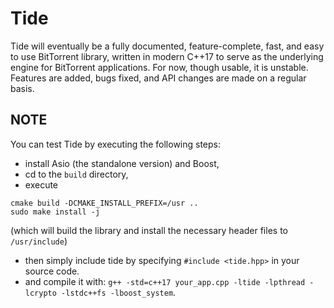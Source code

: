 # Tide

Tide will eventually be a fully documented, feature-complete, fast, and easy to use BitTorrent library, written in
modern C++17 to serve as the underlying engine for BitTorrent applications.
For now, though usable, it is unstable. Features are added, bugs fixed, and API changes are made on a regular basis.

## NOTE

You can test Tide by executing the following steps:
- install Asio (the standalone version) and Boost,
- cd to the `build` directory,
- execute
```
cmake build -DCMAKE_INSTALL_PREFIX=/usr ..
sudo make install -j
```
(which will build the library and install the necessary header files to `/usr/include`)
- then simply include tide by specifying `#include <tide.hpp>` in your source code.
- and compile it with: `g++ -std=c++17 your_app.cpp -ltide -lpthread -lcrypto -lstdc++fs -lboost_system`.
